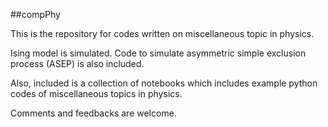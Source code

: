 ##compPhy

This is the repository for codes written on miscellaneous topic in physics. 

Ising model is simulated. Code to simulate asymmetric simple exclusion process (ASEP) is also included. 


Also, included is a collection of notebooks which includes example python codes of miscellaneous topics in physics. 


Comments and feedbacks are welcome.









